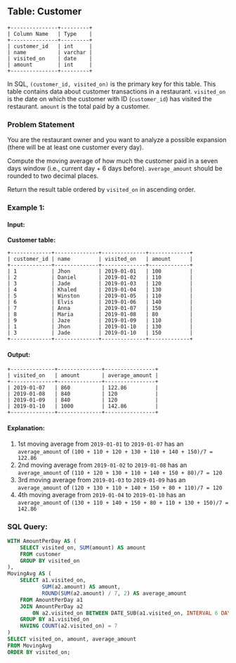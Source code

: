 ## Table: Customer

```
+---------------+---------+
| Column Name   | Type    |
+---------------+---------+
| customer_id   | int     |
| name          | varchar |
| visited_on    | date    |
| amount        | int     |
+---------------+---------+
```

In SQL, `(customer_id, visited_on)` is the primary key for this table.
This table contains data about customer transactions in a restaurant.
`visited_on` is the date on which the customer with ID (`customer_id`) has visited the restaurant.
`amount` is the total paid by a customer.

### Problem Statement
You are the restaurant owner and you want to analyze a possible expansion (there will be at least one customer every day).

Compute the moving average of how much the customer paid in a seven days window (i.e., current day + 6 days before). `average_amount` should be rounded to two decimal places.

Return the result table ordered by `visited_on` in ascending order.

### Example 1:

#### Input: 
**Customer table:**
```
+-------------+--------------+--------------+-------------+
| customer_id | name         | visited_on   | amount      |
+-------------+--------------+--------------+-------------+
| 1           | Jhon         | 2019-01-01   | 100         |
| 2           | Daniel       | 2019-01-02   | 110         |
| 3           | Jade         | 2019-01-03   | 120         |
| 4           | Khaled       | 2019-01-04   | 130         |
| 5           | Winston      | 2019-01-05   | 110         | 
| 6           | Elvis        | 2019-01-06   | 140         | 
| 7           | Anna         | 2019-01-07   | 150         |
| 8           | Maria        | 2019-01-08   | 80          |
| 9           | Jaze         | 2019-01-09   | 110         | 
| 1           | Jhon         | 2019-01-10   | 130         | 
| 3           | Jade         | 2019-01-10   | 150         | 
+-------------+--------------+--------------+-------------+
```

#### Output: 
```
+--------------+--------------+----------------+
| visited_on   | amount       | average_amount |
+--------------+--------------+----------------+
| 2019-01-07   | 860          | 122.86         |
| 2019-01-08   | 840          | 120            |
| 2019-01-09   | 840          | 120            |
| 2019-01-10   | 1000         | 142.86         |
+--------------+--------------+----------------+
```

#### Explanation: 
1. 1st moving average from `2019-01-01` to `2019-01-07` has an `average_amount` of `(100 + 110 + 120 + 130 + 110 + 140 + 150)/7 = 122.86`
2. 2nd moving average from `2019-01-02` to `2019-01-08` has an `average_amount` of `(110 + 120 + 130 + 110 + 140 + 150 + 80)/7 = 120`
3. 3rd moving average from `2019-01-03` to `2019-01-09` has an `average_amount` of `(120 + 130 + 110 + 140 + 150 + 80 + 110)/7 = 120`
4. 4th moving average from `2019-01-04` to `2019-01-10` has an `average_amount` of `(130 + 110 + 140 + 150 + 80 + 110 + 130 + 150)/7 = 142.86`

### SQL Query:
```sql
WITH AmountPerDay AS (
    SELECT visited_on, SUM(amount) AS amount
    FROM customer
    GROUP BY visited_on
),
MovingAvg AS (
    SELECT a1.visited_on, 
           SUM(a2.amount) AS amount,
           ROUND(SUM(a2.amount) / 7, 2) AS average_amount
    FROM AmountPerDay a1
    JOIN AmountPerDay a2 
        ON a2.visited_on BETWEEN DATE_SUB(a1.visited_on, INTERVAL 6 DAY) AND a1.visited_on
    GROUP BY a1.visited_on
    HAVING COUNT(a2.visited_on) = 7
)
SELECT visited_on, amount, average_amount
FROM MovingAvg
ORDER BY visited_on;
